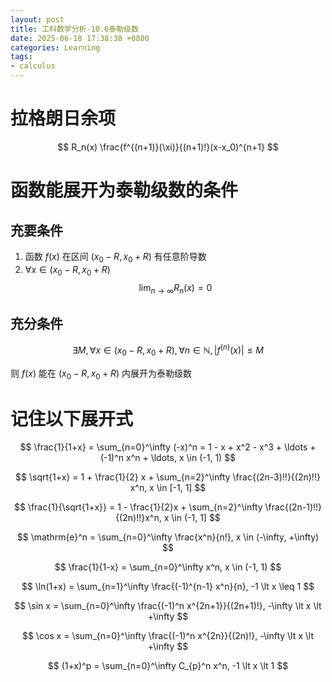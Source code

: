 ```yaml
---
layout: post
title: 工科数学分析-10.6泰勒级数
date: 2025-06-18 17:38:38 +0800
categories: Learning
tags:
- calculus
---
```

# 拉格朗日余项

$$ R_n(x) \frac{f^{(n+1)}(\xi)}{(n+1)!}(x-x_0)^{n+1} $$

# 函数能展开为泰勒级数的条件

## 充要条件

1. 函数 $f(x)$ 在区间 $(x_0-R, x_0+R)$ 有任意阶导数
2. $\forall x \in (x_0-R, x_0+R)$
$$ \lim_{n \to \infty} R_n(x) = 0 $$

## 充分条件

$$ \exists M, \forall x \in (x_0-R,x_0+R), \forall n \in \mathbb{N}, |f^{(n)}(x)| \leq M $$

则 $f(x)$ 能在 $(x_0-R, x_0+R)$ 内展开为泰勒级数

# 记住以下展开式

$$ \frac{1}{1+x} = \sum_{n=0}^\infty (-x)^n = 1 - x + x^2 - x^3 + \ldots + (-1)^n x^n + \ldots, x \in (-1, 1) $$

$$ \sqrt{1+x} = 1 + \frac{1}{2} x + \sum_{n=2}^\infty \frac{(2n-3)!!}{(2n)!!} x^n, x \in [-1, 1] $$

$$ \frac{1}{\sqrt{1+x}} = 1 - \frac{1}{2}x + \sum_{n=2}^\infty \frac{(2n-1)!!}{(2n)!!}x^n, x \in (-1, 1] $$

$$ \mathrm{e}^n = \sum_{n=0}^\infty \frac{x^n}{n!}, x \in (-\infty, +\infty) $$

$$ \frac{1}{1-x} = \sum_{n=0}^\infty x^n, x \in (-1, 1) $$

$$ \ln(1+x) = \sum_{n=1}^\infty \frac{(-1)^{n-1} x^n}{n}, -1 \lt x \leq 1 $$

$$ \sin x = \sum_{n=0}^\infty \frac{(-1)^n x^{2n+1}}{(2n+1)!}, -\infty \lt x \lt +\infty $$

$$ \cos x = \sum_{n=0}^\infty \frac{(-1)^n x^{2n}}{(2n)!}, -\infty \lt x \lt +\infty $$

$$ (1+x)^p = \sum_{n=0}^\infty C_{p}^n x^n, -1 \lt x \lt 1 $$